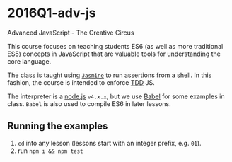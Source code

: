 # 2016Q1-adv-js
Advanced JavaScript - The Creative Circus

This course focuses on teaching students ES6 (as well as more traditional ES5) concepts in JavaScript that are valuable tools for understanding the core language.  

The class is taught using [`Jasmine`](http://jasmine.github.io/) to run assertions from a shell.  In this fashion, the course is intended to enforce [TDD](http://tddjs.com/) JS.  

The interpreter is a [node.js](https://nodejs.org/en/) `v4.x.x`, but we use [Babel](https://babeljs.io/repl/) for some examples in class. `Babel` is also used to compile ES6 in later lessons. 

## Running the examples 

1. `cd` into any lesson (lessons start with an integer prefix, e.g. `01`).
2. run `npm i && npm test`
